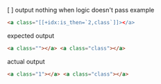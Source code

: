 [ ] output nothing when logic doesn't pass
example

```html
<a class="[[+idx:is_then=`2,class`]]></a>
```

expected output

```html
<a class=""></a> <a class="class"></a>
```

actual output

```html
<a class="1"></a> <a class="class"></a>
```
